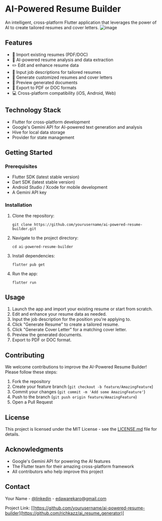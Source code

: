 # AI-Powered Resume Builder

An intelligent, cross-platform Flutter application that leverages the power of AI to create tailored resumes and cover letters.
![image](https://github.com/user-attachments/assets/145558b0-bb64-4e3d-8fc8-5a8a052fd51a)

## Features

- 📄 Import existing resumes (PDF/DOC)
- 🧠 AI-powered resume analysis and data extraction
- ✏️ Edit and enhance resume data
- 💼 Input job descriptions for tailored resumes
- 🚀 Generate customized resumes and cover letters
- 👀 Preview generated documents
- 💾 Export to PDF or DOC formats
- 💻 Cross-platform compatibility (iOS, Android, Web)

## Technology Stack

- Flutter for cross-platform development
- Google's Gemini API for AI-powered text generation and analysis
- Hive for local data storage
- Provider for state management

## Getting Started

### Prerequisites

- Flutter SDK (latest stable version)
- Dart SDK (latest stable version)
- Android Studio / Xcode for mobile development
- A Gemini API key

### Installation

1. Clone the repository:
   ```
   git clone https://github.com/yourusername/ai-powered-resume-builder.git
   ```

2. Navigate to the project directory:
   ```
   cd ai-powered-resume-builder
   ```

3. Install dependencies:
   ```
   flutter pub get
   ```

4. Run the app:
   ```
   flutter run
   ```

## Usage

1. Launch the app and import your existing resume or start from scratch.
2. Edit and enhance your resume data as needed.
3. Input the job description for the position you're applying to.
4. Click "Generate Resume" to create a tailored resume.
5. Click "Generate Cover Letter" for a matching cover letter.
6. Preview the generated documents.
7. Export to PDF or DOC format.

## Contributing

We welcome contributions to improve the AI-Powered Resume Builder! Please follow these steps:

1. Fork the repository
2. Create your feature branch (`git checkout -b feature/AmazingFeature`)
3. Commit your changes (`git commit -m 'Add some AmazingFeature'`)
4. Push to the branch (`git push origin feature/AmazingFeature`)
5. Open a Pull Request

## License

This project is licensed under the MIT License - see the [LICENSE.md](LICENSE.md) file for details.

## Acknowledgments

- Google's Gemini API for powering the AI features
- The Flutter team for their amazing cross-platform framework
- All contributors who help improve this project

## Contact

Your Name - [@linkedin](https://www.linkedin.com/in/karo-edaware-39b1171b2) - edawarekaro@gmail.com

Project Link: [[https://github.com/yourusername/ai-powered-resume-builder](https://github.com/richkazz/ai_resume_generator)]
